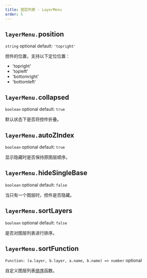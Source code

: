 ```yaml
---
title: 图层列表 - LayerMenu
order: 5
---
```


## `layerMenu.`position

`string` optional default: `'topright'`

控件的位置，支持以下定位位置：

*   'topright'
*   'topleft'
*   'bottomright'
*   'bottomleft'

## `layerMenu.`collapsed

`boolean` optional default: `true`

默认状态下是否将控件折叠。

## `layerMenu.`autoZIndex

`boolean` optional default: `true`

显示隐藏时是否保持原图层顺序。

## `layerMenu.`hideSingleBase

`boolean` optional default: `false`

当只有一个图层时，控件是否隐藏。

## `layerMenu.`sortLayers

`boolean` optional default: `false`

是否对图层列表进行排序。

## `layerMenu.`sortFunction

`Function: (a.layer, b.layer, a.name, b.name) => number` optional

自定义图层列表[排序](https://developer.mozilla.org/docs/map-Web/JavaScript/Reference/Global_Objects/Array/sort)函数。

